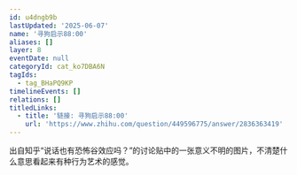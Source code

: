 ```yaml
---
id: u4dngb9b
lastUpdated: '2025-06-07'
name: '寻狗启示88:00'
aliases: []
layer: 8
eventDate: null
categoryId: cat_ko7DBA6N
tagIds:
  - tag_BHaPQ9KP
timelineEvents: []
relations: []
titledLinks:
  - title: '链接: 寻狗启示88:00'
    url: 'https://www.zhihu.com/question/449596775/answer/2836363419'
---
```

出自知乎“说话也有恐怖谷效应吗？”的讨论贴中的一张意义不明的图片，不清楚什么意思看起来有种行为艺术的感觉。
